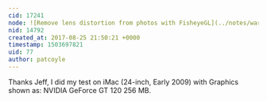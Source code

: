 ```yaml
---
cid: 17241
node: ![Remove lens distortion from photos with FisheyeGL](../notes/warren/08-25-2017/remove-lens-distortion-from-photos-with-fisheyegl)
nid: 14792
created_at: 2017-08-25 21:50:21 +0000
timestamp: 1503697821
uid: 77
author: patcoyle
---
```


Thanks Jeff, I did my test on iMac (24-inch, Early 2009) with Graphics shown as: NVIDIA GeForce GT 120 256 MB.